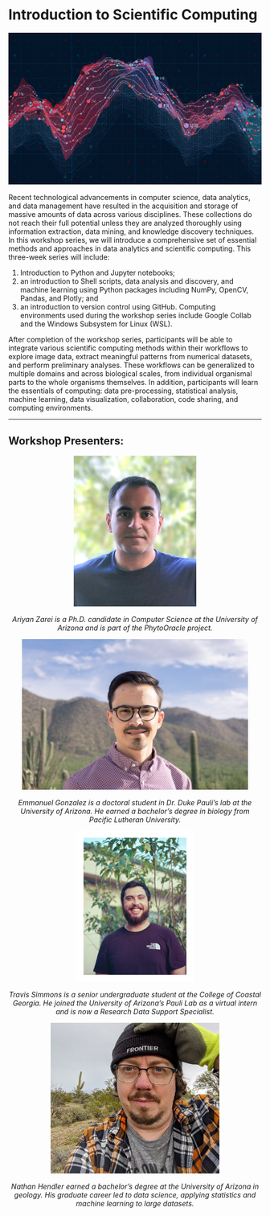# Introduction to Scientific Computing

![](/images/AdobeStock_144374589.jpeg)

Recent technological advancements in computer science, data analytics, and data management have resulted in the acquisition and storage of massive amounts of data across various disciplines. These collections do not reach their full potential unless they are analyzed thoroughly using information extraction, data mining, and knowledge discovery techniques. In this workshop series, we will introduce a comprehensive set of essential methods and approaches in data analytics and scientific computing. This three-week series will include:

1. Introduction to Python and Jupyter notebooks;
2. an introduction to Shell scripts, data analysis and discovery,
and machine learning using Python packages including NumPy,
OpenCV, Pandas, and Plotly; and
3. an introduction to version control using GitHub.
Computing environments used during the workshop series include
Google Collab and the Windows Subsystem for Linux (WSL).

After completion of the workshop series, participants will be able to integrate various scientific computing methods within their workflows to explore image data, extract meaningful patterns from numerical datasets, and perform preliminary analyses. These workflows can be generalized to multiple domains and across biological scales, from individual organismal parts to the whole organisms themselves. In addition, participants will learn the essentials of computing: data pre-processing, statistical analysis, machine learning, data visualization, collaboration, code sharing, and computing environments.

---

## Workshop Presenters:

<p align="center"><img src="images/Ariyan.jpg" height="300"></p>
<p align="center"><i>Ariyan Zarei is a Ph.D. candidate in Computer Science at the University of Arizona and is part of the PhytoOracle project.</i></p>

<p align="center"><img src="images/EmmanuelGonzalezHeadshot.jpg" height="300"></p>
<p align="center"><i>Emmanuel Gonzalez is a doctoral student in Dr. Duke Pauli’s lab at the University of Arizona. He earned a bachelor’s degree in biology from Pacific Lutheran University.</i></p>

<p align="center"><img src="images/Travis.jpg" height="300"></p>
<p align="center"><i>Travis Simmons is a senior undergraduate student at the College of Coastal Georgia. He joined the University of Arizona’s Pauli Lab as a virtual intern and is now a Research Data Support Specialist.</i></p>

<p align="center"><img src="images/Nathan.jpg" height="300"></p>
<p align="center"><i>Nathan Hendler earned a bachelor’s degree at the University of Arizona in geology. His graduate career led to data science, applying statistics and machine learning to large datasets.</i></p>
